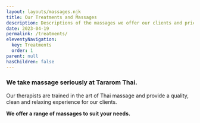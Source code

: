 ```yaml
---
layout: layouts/massages.njk
title: Our Treatments and Massages
description: Descriptions of the massages we offer our clients and pricing information with links to more detailed massage descriptions.
date: 2023-04-19
permalink: /treatments/
eleventyNavigation:
  key: Treatments
  order: 1
parent: null
hasChildren: false
---
```


### We take massage seriously at Tararom Thai. 

Our therapists are trained in the art of Thai massage and provide a quality, clean and relaxing experience for our clients. 

<strong>We offer a range of massages to suit your needs.</strong>